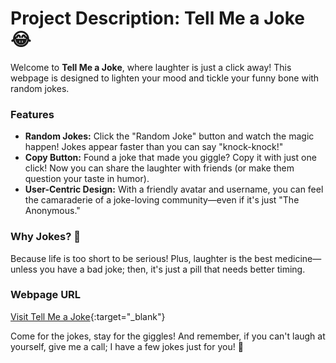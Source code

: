 # Project Description: Tell Me a Joke 😂

Welcome to **Tell Me a Joke**, where laughter is just a click away! This webpage is designed to lighten your mood and tickle your funny bone with random jokes. 

### Features

- **Random Jokes:** Click the "Random Joke" button and watch the magic happen! Jokes appear faster than you can say "knock-knock!"
- **Copy Button:** Found a joke that made you giggle? Copy it with just one click! Now you can share the laughter with friends (or make them question your taste in humor).
- **User-Centric Design:** With a friendly avatar and username, you can feel the camaraderie of a joke-loving community—even if it's just "The Anonymous."

### Why Jokes? 🤔
Because life is too short to be serious! Plus, laughter is the best medicine—unless you have a bad joke; then, it's just a pill that needs better timing.

### Webpage URL
[Visit Tell Me a Joke](https://arjunmalpani.github.io/TellMeAJoke/){:target="_blank"}

Come for the jokes, stay for the giggles! And remember, if you can't laugh at yourself, give me a call; I have a few jokes just for you! 🎉
